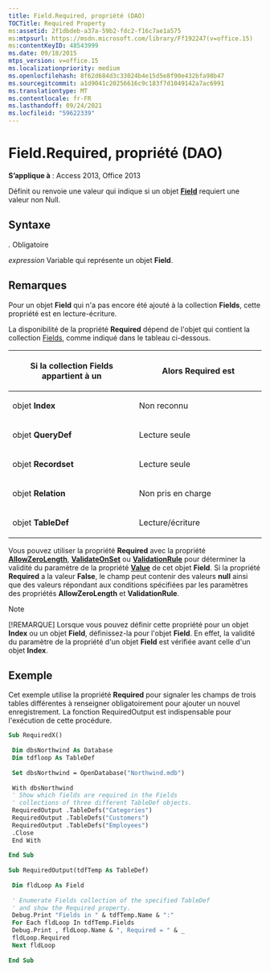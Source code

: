 ```yaml
---
title: Field.Required, propriété (DAO)
TOCTitle: Required Property
ms:assetid: 2f1dbdeb-a37a-59b2-fdc2-f16c7ae1a575
ms:mtpsurl: https://msdn.microsoft.com/library/Ff192247(v=office.15)
ms:contentKeyID: 48543999
ms.date: 09/18/2015
mtps_version: v=office.15
ms.localizationpriority: medium
ms.openlocfilehash: 8f62d684d3c33024b4e15d5e8f90e432bfa98b47
ms.sourcegitcommit: a1d9041c20256616c9c183f7d1049142a7ac6991
ms.translationtype: MT
ms.contentlocale: fr-FR
ms.lasthandoff: 09/24/2021
ms.locfileid: "59622339"
---
```

# <a name="fieldrequired-property-dao"></a>Field.Required, propriété (DAO)


**S’applique à** : Access 2013, Office 2013

Définit ou renvoie une valeur qui indique si un objet **[Field](field-object-dao.md)** requiert une valeur non Null.

## <a name="syntax"></a>Syntaxe

*.* Obligatoire

*expression* Variable qui représente un objet **Field**.

## <a name="remarks"></a>Remarques

Pour un objet **Field** qui n'a pas encore été ajouté à la collection **Fields**, cette propriété est en lecture-écriture.

La disponibilité de la propriété **Required** dépend de l'objet qui contient la collection [Fields](fields-collection-dao.md), comme indiqué dans le tableau ci-dessous.

<table>
<colgroup>
<col style="width: 50%" />
<col style="width: 50%" />
</colgroup>
<thead>
<tr class="header">
<th><p>Si la collection Fields appartient à un</p></th>
<th><p>Alors Required est</p></th>
</tr>
</thead>
<tbody>
<tr class="odd">
<td><p>objet <strong>Index</strong></p></td>
<td><p>Non reconnu</p></td>
</tr>
<tr class="even">
<td><p>objet <strong>QueryDef</strong></p></td>
<td><p>Lecture seule</p></td>
</tr>
<tr class="odd">
<td><p>objet <strong>Recordset</strong></p></td>
<td><p>Lecture seule</p></td>
</tr>
<tr class="even">
<td><p>objet <strong>Relation</strong></p></td>
<td><p>Non pris en charge</p></td>
</tr>
<tr class="odd">
<td><p>objet <strong>TableDef</strong></p></td>
<td><p>Lecture/écriture</p></td>
</tr>
</tbody>
</table>


Vous pouvez utiliser la propriété **Required** avec la propriété **[AllowZeroLength](field-allowzerolength-property-dao.md)**, **[ValidateOnSet](field-validateonset-property-dao.md)** ou **[ValidationRule](field-validationrule-property-dao.md)** pour déterminer la validité du paramètre de la propriété **[Value](field-value-property-dao.md)** de cet objet **Field**. Si la propriété **Required** a la valeur **False**, le champ peut contenir des valeurs **null** ainsi que des valeurs répondant aux conditions spécifiées par les paramètres des propriétés **AllowZeroLength** et **ValidationRule**.


> [!NOTE]
> [!REMARQUE] Lorsque vous pouvez définir cette propriété pour un objet **Index** ou un objet **Field**, définissez-la pour l'objet **Field**. En effet, la validité du paramètre de la propriété d'un objet **Field** est vérifiée avant celle d'un objet **Index**.



## <a name="example"></a>Exemple

Cet exemple utilise la propriété **Required** pour signaler les champs de trois tables différentes à renseigner obligatoirement pour ajouter un nouvel enregistrement. La fonction RequiredOutput est indispensable pour l'exécution de cette procédure.

```vb 
Sub RequiredX() 
 
 Dim dbsNorthwind As Database 
 Dim tdfloop As TableDef 
 
 Set dbsNorthwind = OpenDatabase("Northwind.mdb") 
 
 With dbsNorthwind 
 ' Show which fields are required in the Fields 
 ' collections of three different TableDef objects. 
 RequiredOutput .TableDefs("Categories") 
 RequiredOutput .TableDefs("Customers") 
 RequiredOutput .TableDefs("Employees") 
 .Close 
 End With 
 
End Sub 
 
Sub RequiredOutput(tdfTemp As TableDef) 
 
 Dim fldLoop As Field 
 
 ' Enumerate Fields collection of the specified TableDef 
 ' and show the Required property. 
 Debug.Print "Fields in " & tdfTemp.Name & ":" 
 For Each fldLoop In tdfTemp.Fields 
 Debug.Print , fldLoop.Name & ", Required = " & _ 
 fldLoop.Required 
 Next fldLoop 
 
End Sub 
 
```

